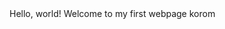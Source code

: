 <html>
<head>
<title>my first webpage</title>
</head>
<body>
Hello, world!
Welcome to my first webpage
korom
</body>
</html>